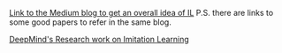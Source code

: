 
[Link to the Medium blog to get an overall idea of IL](https://medium.com/@SmartLabAI/a-brief-overview-of-imitation-learning-8a8a75c44a9c)
P.S. there are links to some good papers to refer in the same blog.

[DeepMind's Research work on Imitation Learning](https://deepmind.com/research/publications/Task-Relevant-Adversarial-Imitation-Learning)
